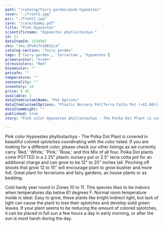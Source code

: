 ```yaml
---
path: "/catalog/fairy-garden/pink-hypoestes"
cover: "./front1.jpg"
pic: "./front1.jpg"
care: "/care/dummy.pdf"
title: "Pink Hypoestes"
scientificname: "Hypoestes phyllostachya "
id: 11 
dataItemId: 1234567
sku: "sku_GPu4z7x1Q62yja"
catalog-section: "fairy garden"
tags: ['fairy garden', 'terrarium', 'hypoestes']
primarycolor: "Green"
stresscolors: "Red"
bloomcolor: ""
petsafe: ""
temperature: ""
seasonality: ""
inventory: 14
price: 6.45
available: 1
dataItemCustom1Name: "Pot Options"
dataItemCustom1Options: "Plastic Nursery Pot|Terra Cotta Pot (+$2.00)[+2]"
dataItemWeight: ""
published: true
story: "Pink color Hypoestes phyllostachya - The Polka Dot Plant is covered in beautiful colored splotches."

---
```

Pink color Hypoestes phyllostachya - The Polka Dot Plant is covered in beautiful colored splotches coordinating with the color listed. If you are looking for a different color, please check our other listings as we currently carry 'Red,' 'White,' 'Pink,' 'Rose,' and this Mix of all four. Polka Dot plants come POTTED in a 2.25" plastic nursery pot or 2.5" terra cotta pot for an additional charge and can grow to be 12" to 20" inches tall. Pinching off shoots that grow 12 to 15" will encourage plant to grow bushier and more full. Great plant for terrariums and fairy gardens, as house plants or as bedding.

Cold hardy year round in Zones 10 to 11. This species likes to be indoors when temperatures dip below 61 degrees F. Normal room temperature inside is ideal. Easy to grow, these plants like bright indirect light, but lack of light can cause the plant to lose their splotches and develop solid green leaves. If your plant seems to be reducing the amount of colored splotches, it can be placed in full sun a few hours a day in early morning, or after the sun is most harsh during the day.
